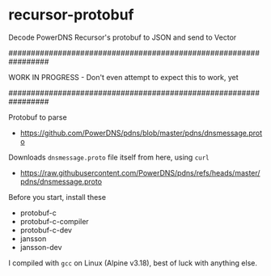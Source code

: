 # recursor-protobuf
Decode PowerDNS Recursor's protobuf to JSON and send to Vector


#################################################################

WORK IN PROGRESS - Don't even attempt to expect this to work, yet

#################################################################


Protobuf to parse
- https://github.com/PowerDNS/pdns/blob/master/pdns/dnsmessage.proto

Downloads `dnsmessage.proto` file itself from here, using `curl`
- https://raw.githubusercontent.com/PowerDNS/pdns/refs/heads/master/pdns/dnsmessage.proto


Before you start, install these
- protobuf-c
- protobuf-c-compiler
- protobuf-c-dev
- jansson
- jansson-dev

I compiled with `gcc` on Linux (Alpine v3.18), best of luck with anything else.
